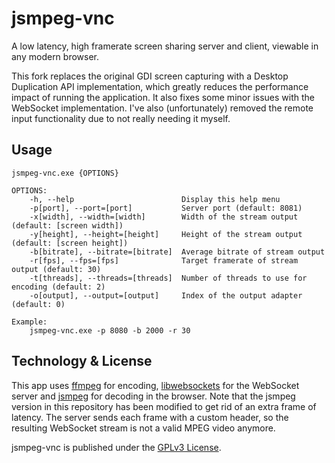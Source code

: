 # jsmpeg-vnc

A low latency, high framerate screen sharing server and client, viewable in any modern browser.

This fork replaces the original GDI screen capturing with a Desktop Duplication API implementation, which greatly reduces the performance impact of running the application. It also fixes some minor issues with the WebSocket implementation. I've also (unfortunately) removed the remote input functionality due to not really needing it myself.

## Usage

```
jsmpeg-vnc.exe {OPTIONS}

OPTIONS:
    -h, --help                        Display this help menu
    -p[port], --port=[port]           Server port (default: 8081)
    -x[width], --width=[width]        Width of the stream output (default: [screen width])
    -y[height], --height=[height]     Height of the stream output (default: [screen height])
    -b[bitrate], --bitrate=[bitrate]  Average bitrate of stream output
    -r[fps], --fps=[fps]              Target framerate of stream output (default: 30)
    -t[threads], --threads=[threads]  Number of threads to use for encoding (default: 2)
    -o[output], --output=[output]     Index of the output adapter (default: 0)

Example:
    jsmpeg-vnc.exe -p 8080 -b 2000 -r 30
```	

## Technology & License

This app uses [ffmpeg][ffmpeg] for encoding, [libwebsockets][lws] for the WebSocket server and [jsmpeg][jsmpeg] for decoding in the browser. Note that the jsmpeg version in this repository has been modified to get rid of an extra frame of latency. The server sends each frame with a custom header, so the resulting WebSocket stream is not a valid MPEG video anymore.

jsmpeg-vnc is published under the [GPLv3 License][gpl].

[ffmpeg]: https://github.com/FFmpeg/FFmpeg
[lws]: https://github.com/warmcat/libwebsockets
[jsmpeg]: https://github.com/phoboslab/jsmpeg
[gpl]: http://www.gnu.org/licenses/gpl-3.0.en.html
